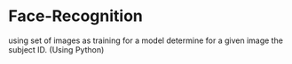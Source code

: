# Face-Recognition
using set of images as training for a model determine for a given image the subject ID. (Using Python)
